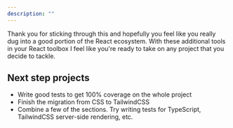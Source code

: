 ```yaml
---
description: ""
---
```


Thank you for sticking through this and hopefully you feel like you really dug into a good portion of the React ecosystem. With these additional tools in your React toolbox I feel like you're ready to take on any project that you decide to tackle.



## Next step projects

- Write good tests to get 100% coverage on the whole project
- Finish the migration from CSS to TailwindCSS
- Combine a few of the sections. Try writing tests for TypeScript, TailwindCSS server-side rendering, etc.

